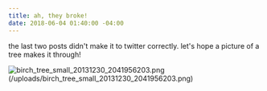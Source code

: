 ```yaml
---
title: ah, they broke!
date: 2018-06-04 01:40:00 -04:00
---
```


the last two posts didn't make it to twitter correctly. let's hope a picture of a tree makes it through! 

![birch_tree_small_20131230_2041956203.png](/uploads/birch_tree_small_20131230_2041956203.png)(/uploads/birch_tree_small_20131230_2041956203.png) 
